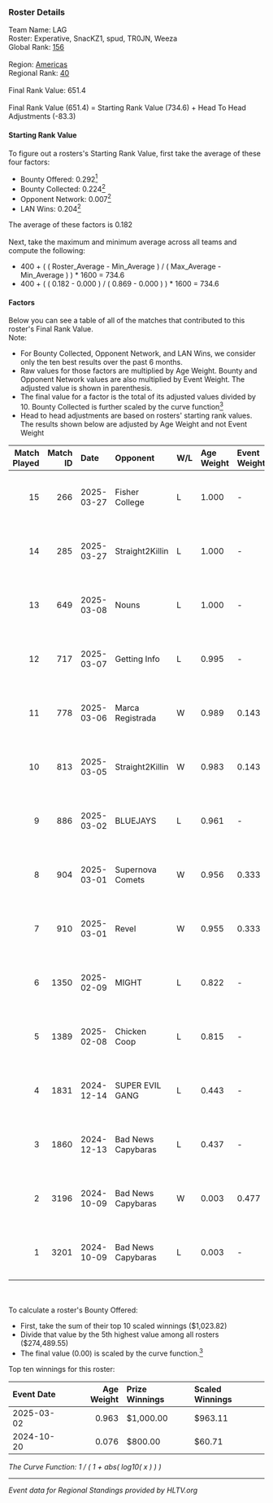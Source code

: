 ### Roster Details<br />
Team Name: LAG<br />
Roster: Experative, SnacKZ1, spud, TR0JN, Weeza<br />
Global Rank: [156](../../standings_global_2025_04_07.md)<br />
<br />
Region: [Americas]( ../../standings_americas_2025_04_07.md)<br />
Regional Rank: [40]( ../../standings_americas_2025_04_07.md)<br />
<br />
Final Rank Value:  651.4<br />
<br />
Final Rank Value (651.4) = Starting Rank Value (734.6) + Head To Head Adjustments (-83.3)<br />

#### Starting Rank Value<br />
To figure out a rosters's Starting Rank Value, first take the average of these four factors:<br />
- Bounty Offered: 0.292[<sup>1</sup>](#table2)
- Bounty Collected: 0.224[<sup>2</sup>](#table1)
- Opponent Network: 0.007[<sup>2</sup>](#table1)
- LAN Wins: 0.204[<sup>2</sup>](#table1)

The average of these factors is 0.182<br />
<br />
Next, take the maximum and minimum average across all teams and compute the following:<br />
- 400 + ( ( Roster_Average - Min_Average ) / ( Max_Average - Min_Average ) ) * 1600 = 734.6
- 400 + ( ( 0.182 - 0.000 ) / ( 0.869 - 0.000 ) ) * 1600 = 734.6


#### Factors<br />
Below you can see a table of all of the matches that contributed to this roster's Final Rank Value.<br />
Note:<br />

- For Bounty Collected, Opponent Network, and LAN Wins, we consider only the ten best results over the past 6 months.
- Raw values for those factors are multiplied by Age Weight. Bounty and Opponent Network values are also multiplied by Event Weight. The adjusted value is shown in parenthesis.
- The final value for a factor is the total of its adjusted values divided by 10. Bounty Collected is further scaled by the curve function[<sup>3</sup>](#curveFunction)
- Head to head adjustments are based on rosters' starting rank values. The results shown below are adjusted by Age Weight and not Event Weight
<span id="table1"></span><br />


| Match Played | Match ID | Date       | Opponent           | W/L | Age Weight | Event Weight | Bounty Collected | Opponent Network | LAN Wins  | H2H Adj. | Roster                                  |
| -: | -: | :- | :- | :- | :- | :- | :- | :- | :- | -: | :- |
|           15 |      266 | 2025-03-27 | Fisher College     | L   | 1.000      | -            | -                | -                | -         |   -14.21 | Experative, SnacKZ1, spud, TR0JN, Weeza |
|           14 |      285 | 2025-03-27 | Straight2Killin    | L   | 1.000      | -            | -                | -                | -         |   -23.42 | Experative, SnacKZ1, spud, TR0JN, Weeza |
|           13 |      649 | 2025-03-08 | Nouns              | L   | 1.000      | -            | -                | -                | -         |   -11.97 | Experative, SnacKZ1, spud, TR0JN, Weeza |
|           12 |      717 | 2025-03-07 | Getting Info       | L   | 0.995      | -            | -                | -                | -         |   -23.58 | Experative, SnacKZ1, spud, TR0JN, Weeza |
|           11 |      778 | 2025-03-06 | Marca Registrada   | W   | 0.989      | 0.143        | 0.012 (0.002)    | 0.214 (0.030)    | 0 (0.000) |    14.25 | Experative, SnacKZ1, spud, TR0JN, Weeza |
|           10 |      813 | 2025-03-05 | Straight2Killin    | W   | 0.983      | 0.143        | 0.000 (0.000)    | 0.054 (0.008)    | 0 (0.000) |     6.94 | Experative, SnacKZ1, spud, TR0JN, Weeza |
|            9 |      886 | 2025-03-02 | BLUEJAYS           | L   | 0.961      | -            | -                | -                | -         |    -5.80 | Experative, niise, spud, TR0JN, Weeza   |
|            8 |      904 | 2025-03-01 | Supernova Comets   | W   | 0.956      | 0.333        | 0.006 (0.002)    | 0.093 (0.030)    | 1 (0.956) |    14.73 | Experative, niise, spud, TR0JN, Weeza   |
|            7 |      910 | 2025-03-01 | Revel              | W   | 0.955      | 0.333        | 0.000 (0.000)    | 0.000 (0.000)    | 1 (0.955) |     4.86 | Experative, niise, spud, TR0JN, Weeza   |
|            6 |     1350 | 2025-02-09 | MIGHT              | L   | 0.822      | -            | -                | -                | -         |   -12.00 | alula, Experative, spud, TR0JN, Weeza   |
|            5 |     1389 | 2025-02-08 | Chicken Coop       | L   | 0.815      | -            | -                | -                | -         |   -15.85 | alula, Experative, spud, TR0JN, Weeza   |
|            4 |     1831 | 2024-12-14 | SUPER EVIL GANG    | L   | 0.443      | -            | -                | -                | -         |    -8.11 | Experative, Nyyx, rayxts, TR0JN, Weeza  |
|            3 |     1860 | 2024-12-13 | Bad News Capybaras | L   | 0.437      | -            | -                | -                | -         |    -9.08 | Experative, nicx, rayxts, TR0JN, Weeza  |
|            2 |     3196 | 2024-10-09 | Bad News Capybaras | W   | 0.003      | 0.477        | 0.000 (0.000)    | 0.174 (0.000)    | 0 (0.000) |     0.03 | Experative, nicx, rayxts, TR0JN, Weeza  |
|            1 |     3201 | 2024-10-09 | Bad News Capybaras | L   | 0.003      | -            | -                | -                | -         |    -0.06 | Experative, nicx, rayxts, TR0JN, Weeza  |

<br />
<span id="table2"></span><br />
To calculate a roster's Bounty Offered:<br />

- First, take the sum of their top 10 scaled winnings ($1,023.82)
- Divide that value by the 5th highest value among all rosters ($274,489.55)
- The final value (0.00) is scaled by the curve function.[<sup>3</sup>](#curveFunction)

Top ten winnings for this roster:<br />

| Event Date | Age Weight | Prize Winnings | Scaled Winnings |
| :- | -: | :- | :- |
| 2025-03-02 |      0.963 | $1,000.00      | $963.11         |
| 2024-10-20 |      0.076 | $800.00        | $60.71          |


<span id="curveFunction"></span>_The Curve Function: 1 / ( 1 + abs( log10( x ) ) )_<br />

---
_Event data for Regional Standings provided by HLTV.org_<br />
